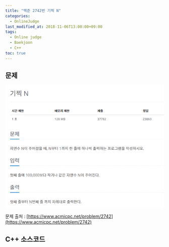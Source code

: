 ```yaml
---
title: "백준 2742번 기찍 N"
categories: 
  - OnlineJudge
last_modified_at: 2018-11-06T13:00:00+09:00
tags: 
  - Online judge
  - Baekjoon
  - C++
toc: true
---
```


## 문제

![2742](https://github.com/lesslate/lesslate.github.io/blob/master/assets/img/OnlineJudge/2742.png?raw=true)

문제 출처 : [https://www.acmicpc.net/problem/2742](https://www.acmicpc.net/problem/2742)



## C++ 소스코드

<script src="https://gist.github.com/lesslate/1671029c01d409ef89003a2a6c733dad.js"></script>
